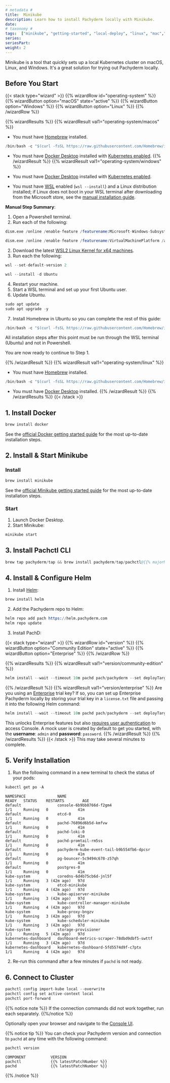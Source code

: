 ```yaml
---
# metadata # 
title:  Minikube 
description: Learn how to install Pachyderm locally with Minikube.
date: 
# taxonomy #
tags:  ["minikube", "getting-started", "local-deploy", "linux", "mac","windows"]
series: 
seriesPart: 
weight: 2
---
```


Minikube is a tool that quickly sets up a local Kubernetes cluster on macOS, Linux, and Windows. It's a great solution for trying out Pachyderm locally.

## Before You Start

{{< stack type="wizard" >}}
 {{% wizardRow id="operating-system" %}}
  {{% wizardButton option="macOS" state="active" %}}
  {{% wizardButton option="Windows" %}}
  {{% wizardButton option="Linux" %}}
 {{% /wizardRow %}}

{{% wizardResults %}}
 {{% wizardResult val1="operating-system/macos" %}}
  - You must have [Homebrew](https://brew.sh/) installed. 
```s
/bin/bash -c "$(curl -fsSL https://raw.githubusercontent.com/Homebrew/install/HEAD/install.sh)"
```
  - You must have [Docker Desktop](https://www.docker.com/) installed with [Kubernetes enabled](https://docs.docker.com/desktop/kubernetes/).
 {{% /wizardResult %}}
 {{% wizardResult val1="operating-system/windows" %}}

 - You must have [Docker Desktop](https://www.docker.com/) installed with [Kubernetes enabled](https://docs.docker.com/desktop/kubernetes/). 
 - You must have [WSL](https://learn.microsoft.com/en-us/windows/wsl/install) enabled (`wsl --install`) and a Linux distribution installed; if Linux does not boot in your WSL terminal after downloading from the Microsoft store, see the [manual installation guide](https://learn.microsoft.com/en-us/windows/wsl/install-manual).


**Manual Step Summary**:

1. Open a Powershell terminal.
2. Run each of the following:

```s
dism.exe /online /enable-feature /featurename:Microsoft-Windows-Subsystem-Linux /all /norestart

dism.exe /online /enable-feature /featurename:VirtualMachinePlatform /all /norestart
```
2. Download the latest [WSL2 Linux Kernel for x64 machines](https://wslstorestorage.blob.core.windows.net/wslblob/wsl_update_x64.msi).
3. Run each the following:
```s
wsl --set-default-version 2

wsl --install -d Ubuntu 
```
4. Restart your machine.
5. Start a WSL terminal and set up your first Ubuntu user.
6. Update Ubuntu.
```s
sudo apt update
sudo apt upgrade -y
```
7. Install Homebrew in Ubuntu so you can complete the rest of this guide:
```s
/bin/bash -c "$(curl -fsSL https://raw.githubusercontent.com/Homebrew/install/HEAD/install.sh)"
```
All installation steps after this point must be run through the WSL terminal (Ubuntu) and not in Powershell. 

You are now ready to continue to Step 1.

 {{% /wizardResult %}}
 {{% wizardResult val1="operating-system/linux" %}}
  - You must have [Homebrew](https://brew.sh/) installed. 
```s
/bin/bash -c "$(curl -fsSL https://raw.githubusercontent.com/Homebrew/install/HEAD/install.sh)"
```
  - You must have [Docker Desktop](https://www.docker.com/) installed.
 {{% /wizardResult %}}
{{% /wizardResults %}}
{{< /stack >}}

## 1. Install Docker 

```s
brew install docker
```
See the [official Docker getting started guide](https://docs.docker.com/get-started/) for the most up-to-date installation steps.

## 2. Install & Start Minikube 


### Install


```s
brew install minikube
```
See the [official Minikube getting started guide](https://minikube.sigs.k8s.io/docs/start/) for the most up-to-date installation steps.

### Start 

1. Launch Docker Desktop.
2. Start Minikube: 
```s
minikube start
```

## 3. Install Pachctl CLI 

```s
brew tap pachyderm/tap && brew install pachyderm/tap/pachctl@{{% majorMinorNumber %}}  
```

## 4. Install & Configure Helm

1. Install [Helm](https://helm.sh/docs/intro/install/):
```s
brew install helm
```
2. Add the Pachyderm repo to Helm:
```s
helm repo add pach https://helm.pachyderm.com  
helm repo update  
```
3. Install PachD: 

{{< stack type="wizard" >}}
 {{% wizardRow id="version" %}}
  {{% wizardButton option="Community Edition" state="active" %}}
  {{% wizardButton option="Enterprise" %}}
 {{% /wizardRow %}}

{{% wizardResults %}}
{{% wizardResult val1="version/community-edition" %}}
```s
helm install --wait --timeout 10m pachd pach/pachyderm --set deployTarget=LOCAL 
```
{{% /wizardResult %}}
{{% wizardResult val1="version/enterprise" %}}
Are you using an [Enterprise](../../../enterprise) trial key? If so, you can set up Enterprise Pachyderm locally by storing your trial key in a `license.txt` file and passing it into the following Helm command: 

```s  
helm install --wait --timeout 10m pachd pach/pachyderm --set deployTarget=LOCAL  --set pachd.enterpriseLicenseKey=$(cat license.txt) --set console.enabled=true  
``` 
This unlocks Enterprise features but also [requires user authentication](../../deploy-manage/deploy/console/#connect-to-console) to access Console. A mock user is created by default to get you started, with the **username**: `admin` and **password**: `password`.
{{% /wizardResult %}}
{{% /wizardResults %}}
{{< /stack >}}
   This may take several minutes to complete. 

## 5. Verify Installation 

1. Run the following command in a new terminal to check the status of your pods:
 ```s
 kubectl get po -A
 ```
 ```
 NAMESPACE              NAME                                         READY   STATUS    RESTARTS        AGE
default                console-6b9bb8766d-f2gm4                     1/1     Running   0             41m
default                etcd-0                                       1/1     Running   0             41m
default                pachd-76896d6b5d-kmfvw                       1/1     Running   0             41m
default                pachd-loki-0                                 1/1     Running   0             41m
default                pachd-promtail-rm5ss                         1/1     Running   0             41m
default                pachyderm-kube-event-tail-b9b554fb6-dpcsr    1/1     Running   0             41m
default                pg-bouncer-5c9494c678-z57qh                  1/1     Running   0             41m
default                postgres-0                                   1/1     Running   0             41m
kube-system            coredns-6d4b75cb6d-jnl5f                     1/1     Running   3 (42m ago)   97d
kube-system            etcd-minikube                                1/1     Running   4 (42m ago)   97d
kube-system            kube-apiserver-minikube                      1/1     Running   3 (42m ago)   97d
kube-system            kube-controller-manager-minikube             1/1     Running   4 (42m ago)   97d
kube-system            kube-proxy-bngzv                             1/1     Running   3 (42m ago)   97d
kube-system            kube-scheduler-minikube                      1/1     Running   3 (42m ago)   97d
kube-system            storage-provisioner                          1/1     Running   5 (42m ago)   97d
kubernetes-dashboard   dashboard-metrics-scraper-78dbd9dbf5-swttf   1/1     Running   3 (42m ago)   97d
kubernetes-dashboard   kubernetes-dashboard-5fd5574d9f-c7ptx        1/1     Running   4 (42m ago)   97d
 ```
2. Re-run this command after a few minutes if `pachd` is not ready.

## 6. Connect to Cluster

```s
pachctl config import-kube local --overwrite
pachctl config set active-context local
pachctl port-forward
```
{{% notice note %}}
If the connection commands did not work together, run each separately.
{{%/notice %}}

Optionally open your browser and navigate to the [Console UI](http://localhost:4000).

{{% notice tip %}}
You can check your Pachyderm version and connection to `pachd` at any time with the following command:
   ```s
   pachctl version
   ```
   ```
   COMPONENT           VERSION  
   pachctl             {{% latestPatchNumber %}}  
   pachd               {{% latestPatchNumber %}}  
   ```
{{% /notice %}}


